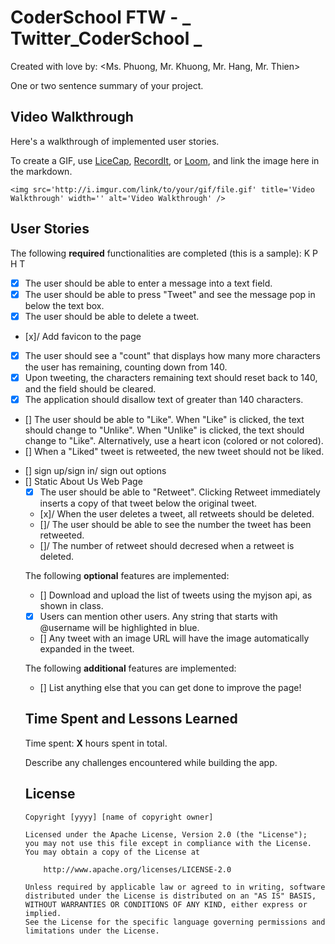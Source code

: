 # CoderSchool FTW - _ Twitter_CoderSchool _

Created with love by: <Ms. Phuong, Mr. Khuong, Mr. Hang, Mr. Thien>

One or two sentence summary of your project.

## Video Walkthrough

Here's a walkthrough of implemented user stories.

To create a GIF, use [LiceCap](http://www.cockos.com/licecap/), [RecordIt](http://www.recordit.co), or [Loom](http://www.useloom.com), and link the image here in the markdown.

```
<img src='http://i.imgur.com/link/to/your/gif/file.gif' title='Video Walkthrough' width='' alt='Video Walkthrough' />
```

## User Stories

The following **required** functionalities are completed (this is a sample):
K P H T

<!-- Team -->

- [x] The user should be able to enter a message into a text field.
- [x] The user should be able to press "Tweet" and see the message pop in below the text box.
- [x] The user should be able to delete a tweet.
- [x]/ Add favicon to the page

<!-- Ms. Phuong -->
* [x] The user should see a "count" that displays how many more characters the user has remaining, counting down from 140.
* [x] Upon tweeting, the characters remaining text should reset back to 140, and the field should be cleared.
* [x] The application should disallow text of greater than 140 characters.

<!-- Mr. Thien -->

- [] The user should be able to "Like". When "Like" is clicked, the text should change to "Unlike". When "Unlike" is clicked, the text should change to "Like". Alternatively, use a heart icon (colored or not colored).
- [] When a "Liked" tweet is retweeted, the new tweet should not be liked.

<!-- Mr. Hang -->

- [] sign up/sign in/ sign out options
- [] Static About Us Web Page
  <!-- * [] Each tweet has an optional hashtag. The hashtag should be linked with an anchor tag.
- []/ The user can click on a hashtag, and only other tweets with that hashtag are shown. -->

<!-- Mr. Khuong -->

- [x] The user should be able to "Retweet". Clicking Retweet immediately inserts a copy of that tweet below the original tweet.
- [x]/ When the user deletes a tweet, all retweets should be deleted.
- []/ The user should be able to see the number the tweet has been retweeted.
- []/ The number of retweet should decresed when a retweet is deleted.

The following **optional** features are implemented:

- [] Download and upload the list of tweets using the myjson api, as shown in class.
- [x] Users can mention other users. Any string that starts with @username will be highlighted in blue.

- [] Any tweet with an image URL will have the image automatically expanded in the tweet.

The following **additional** features are implemented:

- [] List anything else that you can get done to improve the page!

## Time Spent and Lessons Learned

Time spent: **X** hours spent in total.

Describe any challenges encountered while building the app.

## License

    Copyright [yyyy] [name of copyright owner]

    Licensed under the Apache License, Version 2.0 (the "License");
    you may not use this file except in compliance with the License.
    You may obtain a copy of the License at

        http://www.apache.org/licenses/LICENSE-2.0

    Unless required by applicable law or agreed to in writing, software
    distributed under the License is distributed on an "AS IS" BASIS,
    WITHOUT WARRANTIES OR CONDITIONS OF ANY KIND, either express or implied.
    See the License for the specific language governing permissions and
    limitations under the License.
